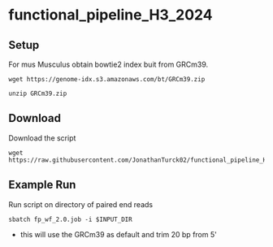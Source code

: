 # functional_pipeline_H3_2024

## Setup
For mus Musculus obtain bowtie2 index buit from GRCm39.
```shell
wget https://genome-idx.s3.amazonaws.com/bt/GRCm39.zip

unzip GRCm39.zip
```
## Download
Download the script
```shell
wget https://raw.githubusercontent.com/JonathanTurck02/functional_pipeline_H3_2024/refs/heads/main/fp_wf_2.0.job
```

## Example Run
Run script on directory of paired end reads
```shell
sbatch fp_wf_2.0.job -i $INPUT_DIR
```
- this will use the GRCm39 as default and trim 20 bp from 5'